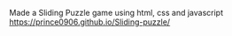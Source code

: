 Made a Sliding Puzzle game using html, css and javascript
https://prince0906.github.io/Sliding-puzzle/

